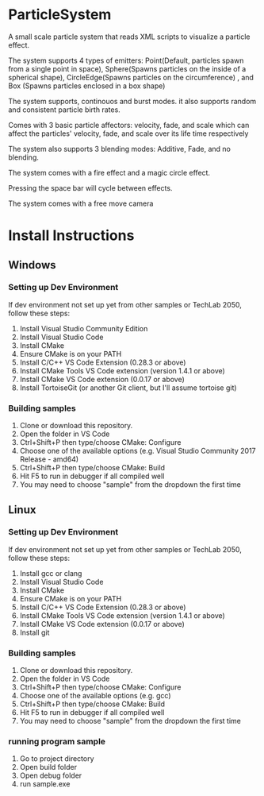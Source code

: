 # ParticleSystem
A small scale particle system that reads XML scripts to visualize a particle effect.

The system supports 4 types of emitters: Point(Default, particles spawn from a single point in space), Sphere(Spawns particles on the inside of a spherical shape), CircleEdge(Spawns particles on the circumference) , and Box (Spawns particles enclosed in a box shape)

The system supports, continouos and burst modes. it also supports random and consistent particle birth rates.

Comes with 3 basic particle affectors: velocity, fade, and scale which can affect the particles' velocity, fade, and scale over its life time respectively

The system also supports 3 blending modes: Additive, Fade, and no blending.

The system comes with a fire effect and a magic circle effect. 

Pressing the space bar will cycle between effects.

The system comes with a free move camera

# Install Instructions

## Windows

### Setting up Dev Environment

If dev environment not set up yet from other samples or TechLab 2050, follow these steps:

1) Install Visual Studio Community Edition 
2) Install Visual Studio Code
3) Install CMake
4) Ensure CMake is on your PATH
5) Install C/C++ VS Code Extension (0.28.3 or above)
6) Install CMake Tools VS Code extension (version 1.4.1 or above)
7) Install CMake VS Code extension (0.0.17 or above)
8) Install TortoiseGit (or another Git client, but I'll assume tortoise git)

### Building samples

1) Clone or download this repository.
2) Open the folder in VS Code
3) Ctrl+Shift+P then type/choose CMake: Configure
4) Choose one of the available options (e.g. Visual Studio Community 2017 Release - amd64)
5) Ctrl+Shift+P then type/choose CMake: Build
6) Hit F5 to run in debugger if all compiled well
7) You may need to choose "sample" from the dropdown the first time

## Linux

### Setting up Dev Environment

If dev environment not set up yet from other samples or TechLab 2050, follow these steps:

1) Install gcc or clang
2) Install Visual Studio Code
3) Install CMake
4) Ensure CMake is on your PATH
5) Install C/C++ VS Code Extension (0.28.3 or above)
6) Install CMake Tools VS Code extension (version 1.4.1 or above)
7) Install CMake VS Code extension (0.0.17 or above)
8) Install git

### Building samples

1) Clone or download this repository.
2) Open the folder in VS Code
3) Ctrl+Shift+P then type/choose CMake: Configure
4) Choose one of the available options (e.g. gcc)
5) Ctrl+Shift+P then type/choose CMake: Build
6) Hit F5 to run in debugger if all compiled well
7) You may need to choose "sample" from the dropdown the first time

### running program sample

1) Go to project directory
2) Open build folder
3) Open debug folder
4) run sample.exe